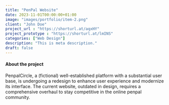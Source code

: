 ```yaml
---
title: "PenPal Website"
date: 2023-11-01T00:00:00+01:00
image: "images/portfolio/item-2.png"
client: "John Doe"
project_url : "https://shorturl.at/aqxHY"
project_prototype : "https://shorturl.at/lmINS"
categories: ["Web Design"]
description: "This is meta description."
draft: false
---
```


#### About the project

PenpalCircle, a (fictional) well-established platform with a substantial user base, is undergoing a redesign to enhance user experience and modernize its interface. The current website, outdated in design, requires a comprehensive overhaul to stay competitive in the online penpal community.